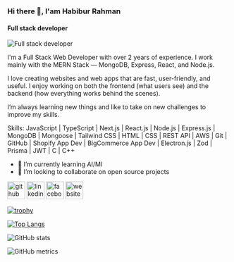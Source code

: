 ### Hi there 👋, I'am Habibur Rahman
#### Full stack developer
![Full stack developer](https://media.licdn.com/dms/image/v2/D4E16AQGbQ2QlkgVTMQ/profile-displaybackgroundimage-shrink_350_1400/B4EZaewdLDH4AY-/0/1746420226673?e=1756339200&v=beta&t=5BWWrMCok17BNJOkIns5yBpPS6bVn0V80LojaX_snog)

 I'm a Full Stack Web Developer with over 2 years of experience. I work mainly with the MERN Stack — MongoDB, Express, React, and Node.js.

I love creating websites and web apps that are fast, user-friendly, and useful. I enjoy working on both the frontend (what users see) and the backend (how everything works behind the scenes).

I’m always learning new things and like to take on new challenges to improve my skills.

Skills: JavaScript | TypeScript | Next.js | React.js | Node.js | Express.js | MongoDB | Mongoose | Tailwind CSS | HTML | CSS | REST API | AWS | Git | GitHub | Shopify App Dev | BigCommerce App Dev | Electron.js | Zod | Prisma | JWT | C | C++

- 🌱 I’m currently learning AI/Ml 
- 👯 I’m looking to collaborate on open source projects 


[<img src='https://cdn.jsdelivr.net/npm/simple-icons@3.0.1/icons/github.svg' alt='github' height='40'>](https://github.com/habibur-pro)  [<img src='https://cdn.jsdelivr.net/npm/simple-icons@3.0.1/icons/linkedin.svg' alt='linkedin' height='40'>](https://www.linkedin.com/in/habibur01/)  [<img src='https://cdn.jsdelivr.net/npm/simple-icons@3.0.1/icons/facebook.svg' alt='facebook' height='40'>](https://www.facebook.com/habiburdev01)  [<img src='https://cdn.jsdelivr.net/npm/simple-icons@3.0.1/icons/icloud.svg' alt='website' height='40'>](https://habibur.me)  

[![trophy](https://github-profile-trophy.vercel.app/?username=habibur-pro)](https://github.com/ryo-ma/github-profile-trophy)

[![Top Langs](https://github-readme-stats.vercel.app/api/top-langs/?username=habibur-pro)](https://github.com/anuraghazra/github-readme-stats)

![GitHub stats](https://github-readme-stats.vercel.app/api?username=habibur-pro&show_icons=true&count_private=true)  

![GitHub metrics](https://metrics.lecoq.io/habibur-pro)  

